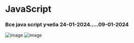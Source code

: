 # JavaScript
### Все java script учеба 24-01-2024.....09-01-2024
![image](https://github.com/fishman123456/JavaScript/assets/106389581/9a92936e-3046-4b52-bfef-cdf04a8eb211)
![image](https://github.com/fishman123456/JavaScript/assets/106389581/0e26fcc8-6964-499b-bce0-00e969840110)

